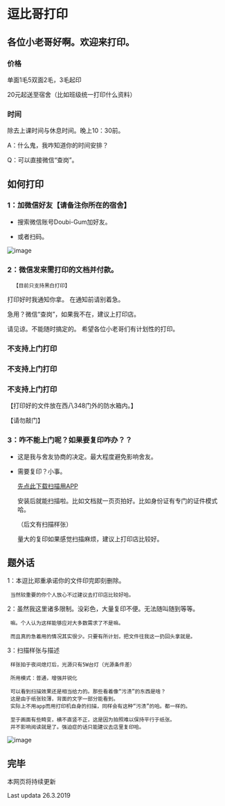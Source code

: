 # 逗比哥打印

## 各位小老哥好啊。欢迎来打印。

### 价格

单面1毛5双面2毛，3毛起印

20元起送至宿舍（比如班级统一打印什么资料）

### 时间

除去上课时间与休息时间。晚上10：30前。

A：什么鬼，我咋知道你的时间安排？

Q：可以直接微信“查岗”。

## 如何打印

### 1：加微信好友【请备注你所在的宿舍】

* 搜索微信账号Doubi-Gum加好友。

* 或者扫码。

![image](https://github.com/DLGum/DLGum.github.io/blob/master/images/doubi-gum.png)


### 2：微信发来需打印的文档并付款。

      【目前只支持黑白打印】

   打印好时我通知你拿。
   在通知前请别着急。
   
   急用？微信“查岗”，如果我不在，建议上打印店。

   请见谅。不能随时搞定的。
   希望各位小老哥们有计划性的打印。

### 不支持上门打印
### 不支持上门打印
### 不支持上门打印

   【打印好的文件放在西八348门外的防水箱内。】
   
   【请勿敲门】


### 3：咋不能上门呢？如果要复印咋办？？

* 这是我与舍友协商的决定。最大程度避免影响舍友。

* 需要复印？小事。

  [先点此下载扫描用APP](https://www.lanzous.com/i3jwj7a)

  安装后就能扫描啦。比如文档就一页页拍好。比如身份证有专门的证件模式哈。
  
  （后文有扫描样张）
  
  量大的复印如果感觉扫描麻烦，建议上打印店比较好。
  
  
## 题外话
  
1：本逗比郑重承诺你的文件印完即刻删除。
     
     当然较重要的你个人放心不过建议去打印店比较好哈。
     
2：虽然我这里诸多限制。没彩色，大量复印不便。无法随叫随到等等。
  
     嘛。个人认为这样能够应对大多数需求了不是嘛。
     
     而且真的急着用的情况其实很少。只要有所计划，把文件往我这一扔回头拿就是。
     
3：扫描样张与描述
  
     样张拍于夜间熄灯后，光源只有5W台灯（光源条件差）
     
     所用模式：普通，增强并锐化
     
     可以看到扫描效果还是相当给力的。那些看着像“污渍”的东西是啥？
     这是由于纸张较薄，背面的文字一部分能看到。
     实际上不用app而用打印机自身的扫描，同样会有这种“污渍”的哈。都一样的。
     
     至于画面有些畸变，横不直竖不正，这是因为拍照难以保持平行于纸张。
     并不影响阅读就是了。强迫症的话只能建议去店里复印哈。
  
  ![image](https://github.com/DLGum/DLGum.github.io/blob/master/images/scansample.jpg)
  
  
  ## 完毕
  本网页将持续更新
  
  Last updata 26.3.2019

